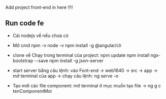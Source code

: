 Add project front-end in here !!!!

## Run code fe
- Cài nodejs về nếu chưa có
- Mở cmd
 npm -v
 node -v
 npm install -g @angular/cli

- clone về
Chạy trong terminal của project: 
        npm update 
        npm install ngx-bootstrap --save
         npm install -g json-server

- start server bằng câu lệnh: 
      vào Font-end -> web1640 -> src -> app -> mở terminal của app -> chạy câu lệnh: ng serve -o



- Tạo mới các file component: mở terminal ở mục muốn tạo file -> ng g c tenComponentMoi
